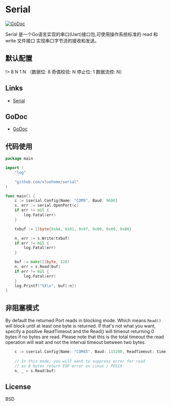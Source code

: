 # Serial

[![GoDoc](https://godoc.org/github.com/xluohome/serial?status.svg)](http://godoc.org/github.com/xluohome/serial)


Serial 是一个Go语言实现的串口(Uart)接口包,可使用操作系统标准的 read 和 write 文件接口
实现串口字节流的接收和发送。


## 默认配置
 
!> 8 N 1 N （数据位: 8 奇偶校验: N 停止位: 1 数据流控: N）


## Links

* [Serial](https://github.com/xluohome/serial)

## GoDoc 

* [GoDoc](http://godoc.org/github.com/xluohome/serial)


## 代码使用

```go
package main

import (
	"log"

	"github.com/xluohome/serial"
)

func main() {
	c := &serial.Config{Name: "COM9", Baud: 9600}
	s, err := serial.OpenPort(c)
	if err != nil {
		log.Fatal(err)
	}

	txbuf := []byte{0xAA, 0x01, 0x0f, 0x00, 0x00, 0xBA}

	n, err := s.Write(txbuf)
	if err != nil {
		log.Fatal(err)
	}

	buf := make([]byte, 128)
	n, err = s.Read(buf)
	if err != nil {
		log.Fatal(err)
	}
	log.Printf("%X\n", buf[:n])
}

```

## 非阻塞模式

By default the returned Port reads in blocking mode. Which means
`Read()` will block until at least one byte is returned. If that's not
what you want, specify a positive ReadTimeout and the Read() will
timeout returning 0 bytes if no bytes are read.  Please note that this
is the total timeout the read operation will wait and not the interval
timeout between two bytes.

```go
	c := &serial.Config{Name: "COM45", Baud: 115200, ReadTimeout: time.Second * 5}
	
	// In this mode, you will want to suppress error for read
	// as 0 bytes return EOF error on Linux / POSIX
	n, _ = s.Read(buf)
```

## License

BSD